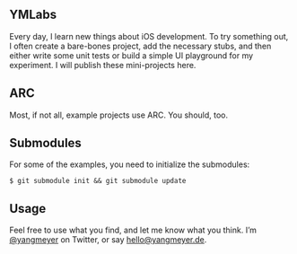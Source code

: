 YMLabs
--------
Every day, I learn new things about iOS development. To try something out, I often create a bare-bones project, add the necessary stubs, and then either write some unit tests or build a simple UI playground for my experiment. I will publish these mini-projects here.

ARC
------
Most, if not all, example projects use ARC. You should, too.

Submodules
------
For some of the examples, you need to initialize the submodules:

	$ git submodule init && git submodule update

Usage
------
Feel free to use what you find, and let me know what you think. I’m [@yangmeyer](http://twitter.com/yangmeyer) on Twitter, or say [hello@yangmeyer.de](mailto:hello@yangmeyer.de).